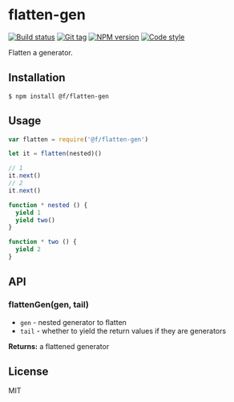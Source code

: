 
# flatten-gen

[![Build status][travis-image]][travis-url]
[![Git tag][git-image]][git-url]
[![NPM version][npm-image]][npm-url]
[![Code style][standard-image]][standard-url]

Flatten a generator.

## Installation

    $ npm install @f/flatten-gen

## Usage

```js
var flatten = require('@f/flatten-gen')

let it = flatten(nested)()

// 1
it.next()
// 2
it.next()

function * nested () {
  yield 1
  yield two()
}

function * two () {
  yield 2
}
```

## API

### flattenGen(gen, tail)

- `gen` - nested generator to flatten
- `tail` - whether to yield the return values if they are generators

**Returns:** a flattened generator

## License

MIT

[travis-image]: https://img.shields.io/travis/micro-js/flatten-gen.svg?style=flat-square
[travis-url]: https://travis-ci.org/micro-js/flatten-gen
[git-image]: https://img.shields.io/github/tag/micro-js/flatten-gen.svg
[git-url]: https://github.com/micro-js/flatten-gen
[standard-image]: https://img.shields.io/badge/code%20style-standard-brightgreen.svg?style=flat
[standard-url]: https://github.com/feross/standard
[npm-image]: https://img.shields.io/npm/v/@f/flatten-gen.svg?style=flat-square
[npm-url]: https://npmjs.org/package/@f/flatten-gen

